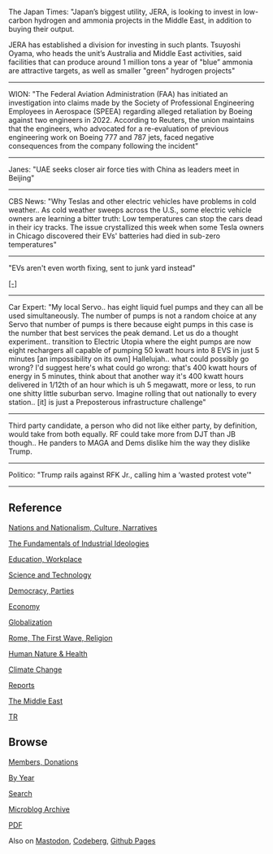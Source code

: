 
The Japan Times: "Japan’s biggest utility, JERA, is looking to invest
in low-carbon hydrogen and ammonia projects in the Middle East, in
addition to buying their output.

JERA has established a division for investing in such plants. Tsuyoshi
Oyama, who heads the unit’s Australia and Middle East activities, said
facilities that can produce around 1 million tons a year of "blue”
ammonia are attractive targets, as well as smaller "green” hydrogen
projects"

---

WION: "The Federal Aviation Administration (FAA) has initiated an
investigation into claims made by the Society of Professional
Engineering Employees in Aerospace (SPEEA) regarding alleged
retaliation by Boeing against two engineers in 2022. According to
Reuters, the union maintains that the engineers, who advocated for a
re-evaluation of previous engineering work on Boeing 777 and 787 jets,
faced negative consequences from the company following the incident"

---

Janes: "UAE seeks closer air force ties with China as leaders meet in
Beijing"

---

CBS News: "Why Teslas and other electric vehicles have problems in
cold weather..  As cold weather sweeps across the U.S., some electric
vehicle owners are learning a bitter truth: Low temperatures can stop
the cars dead in their icy tracks. The issue crystallized this week
when some Tesla owners in Chicago discovered their EVs' batteries had
died in sub-zero temperatures"

---

"EVs aren't even worth fixing, sent to junk yard instead"

[[-]](https://m.youtube.com/watch?v=iE8AmkQRhlg)

---

Car Expert: "My local Servo.. has eight liquid fuel pumps and they can
all be used simultaneously. The number of pumps is not a random choice
at any Servo that number of pumps is there because eight pumps in this
case is the number that best services the peak demand. Let us do a
thought experiment.. transition to Electric Utopia where the eight
pumps are now eight rechargers all capable of pumping 50 kwatt hours
into 8 EVS in just 5 minutes [an impossibility on its own]
Hallelujah.. what could possibly go wrong? I'd suggest here's what
could go wrong: that's 400 kwatt hours of energy in 5 minutes, think
about that another way it's 400 kwatt hours delivered in 1/12th of an
hour which is uh 5 megawatt, more or less, to run one shitty little
suburban servo. Imagine rolling that out nationally to every
station.. [it] is just a Preposterous infrastructure challenge"

---

Third party candidate, a person who did not like either party, by
definition, would take from both equally. RF could take more from DJT
than JB though.. He panders to MAGA and Dems dislike him the way they
dislike Trump.

---

Politico: "Trump rails against RFK Jr., calling him a ‘wasted protest vote’"

---

## Reference

[Nations and Nationalism, Culture, Narratives](0119/2013/02/nations-and-nationalism.html)

[The Fundamentals of Industrial Ideologies](0119/2011/04/fundamentals-of-industrial-ideologies.html)

[Education, Workplace](0119/2017/09/education-workplace.html)

[Science and Technology](0119/2018/09/science-technology.html)

[Democracy, Parties](0119/2016/11/democracy.html)

[Economy](2021/01/economy.html)

[Globalization](0119/2018/09/globalization.html)

[Rome, The First Wave, Religion](0119/2017/12/rome.html)

[Human Nature & Health](2020/07/human-nature.html)

[Climate Change](2022/01/climate.html)

[Reports](2021/01/reports.html)

[The Middle East](0119/2019/07/middleeast.html)

[TR](../tr/index.html)

## Browse

[Members, Donations](2022/08/members.html)

[By Year](years.html)

[Search](search.html)

[Microblog Archive](mbl/index.html)

[PDF](https://drive.google.com/uc?export=view&id=1FSi-1MnqXVq_PVTEXzzflwN8-7h92N_R)

Also on 
[Mastodon](https://fosstodon.org/@muratk5n),
[Codeberg](https://muratk5n.codeberg.page/en/),
[Github Pages](https://muratk5n.github.io/thirdwave/en/)
